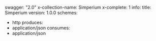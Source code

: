 swagger: "2.0"
x-collection-name: Simperium
x-complete: 1
info:
  title: Simperium
  version: 1.0.0
schemes:
- http
produces:
- application/json
consumes:
- application/json